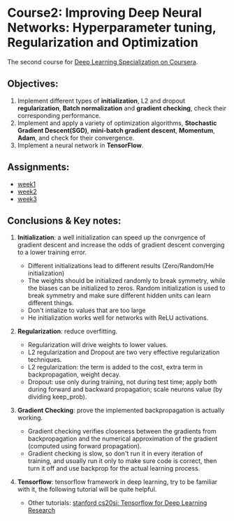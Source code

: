 # Course2: Improving Deep Neural Networks: Hyperparameter tuning, Regularization and Optimization
The second course for [Deep Learning Specialization on Coursera](https://www.coursera.org/specializations/deep-learning).


## Objectives:

1. Implement different types of **initialization**, L2 and dropout **regularization**, **Batch normalization** and **gradient checking**, check their corresponding performance.
2. Implement and apply a variety of optimization algorithms, **Stochastic Gradient Descent(SGD)**, **mini-batch gradient descent**, **Momentum**, **Adam**, and check for their convergence. 
3. Implement a neural network in **TensorFlow**. 

## Assignments:

* [week1](https://github.com/zyunsg/deep-learning/tree/master/course2/week1) 
* [week2](https://github.com/zyunsg/deep-learning/tree/master/course2/week2)
* [week3](https://github.com/zyunsg/deep-learning/tree/master/course2/week3)

## Conclusions & Key notes:

1. **Initialization**: a well initialization can speed up the convrgence of gradient descent and increase the odds of gradient descent converging to a lower training error.
   * Different initializations lead to different results (Zero/Random/He initialization)
   * The weights should be initialized randomly to break symmetry, while the biases can be initialized to zeros. Random initialization is used to break symmetry and make sure different hidden units can learn different things.
   * Don't intialize to values that are too large
   * He initialization works well for networks with ReLU activations. 
2. **Regularization**: reduce overfitting.
   * Regularization will drive weights to lower values.
   * L2 regularization and Dropout are two very effective regularization techniques.
   * L2 regularization: the term is added to the cost, extra term in backpropagation, weight decay.
   * Dropout: use only during training, not during test time; apply both during forward and backward propagation; scale neurons value (by dividing keep_prob).

3. **Gradient Checking**: prove the implemented backpropagation is actually working.
   * Gradient checking verifies closeness between the gradients from backpropagation and the numerical approximation of the gradient (computed using forward propagation).
   * Gradient checking is slow, so don't run it in every iteration of training, and usually run it only to make sure code is correct, then turn it off and use backprop for the actual learning process.

4. **Tensorflow**: tensorflow framework in deep learning, try to be familiar with it, the following tutorial will be quite helpful.
   * Other tutorials: [stanford cs20si: Tensorflow for Deep Learning Research](https://web.stanford.edu/class/cs20si/)



